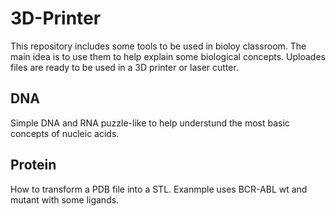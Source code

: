 # 3D-Printer
This repository includes some tools to be used in bioloy classroom. The main idea is to use them to help explain some biological concepts. 
Uploades files are ready to be used in a 3D printer or laser cutter.

## DNA
Simple DNA and RNA puzzle-like to help understund the most basic concepts of nucleic acids.

## Protein
How to transform a PDB file into a STL. Exanmple uses BCR-ABL wt and mutant with some ligands.
